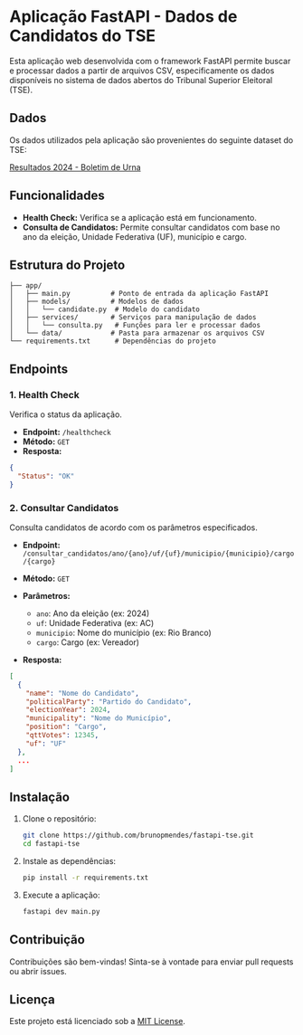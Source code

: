 # Aplicação FastAPI - Dados de Candidatos do TSE

Esta aplicação web desenvolvida com o framework FastAPI permite buscar e processar dados a partir de arquivos CSV, especificamente os dados disponíveis no sistema de dados abertos do Tribunal Superior Eleitoral (TSE). 

## Dados

Os dados utilizados pela aplicação são provenientes do seguinte dataset do TSE: 

[Resultados 2024 - Boletim de Urna](https://dadosabertos.tse.jus.br/sv/dataset/resultados-2024-boletim-de-urna)

## Funcionalidades

- **Health Check:** Verifica se a aplicação está em funcionamento.
- **Consulta de Candidatos:** Permite consultar candidatos com base no ano da eleição, Unidade Federativa (UF), município e cargo.

## Estrutura do Projeto

```
├── app/
│   ├── main.py          # Ponto de entrada da aplicação FastAPI
│   ├── models/          # Modelos de dados
│   │   └── candidate.py  # Modelo do candidato
│   ├── services/        # Serviços para manipulação de dados
│   │   └── consulta.py   # Funções para ler e processar dados
│   └── data/            # Pasta para armazenar os arquivos CSV
└── requirements.txt      # Dependências do projeto
```

## Endpoints

### 1. Health Check

Verifica o status da aplicação.

- **Endpoint:** `/healthcheck`
- **Método:** `GET`
- **Resposta:** 
```json
{
  "Status": "OK"
}
```

### 2. Consultar Candidatos

Consulta candidatos de acordo com os parâmetros especificados.

- **Endpoint:** `/consultar_candidatos/ano/{ano}/uf/{uf}/municipio/{municipio}/cargo/{cargo}`
- **Método:** `GET`
- **Parâmetros:**
  - `ano`: Ano da eleição (ex: 2024)
  - `uf`: Unidade Federativa (ex: AC)
  - `municipio`: Nome do município (ex: Rio Branco)
  - `cargo`: Cargo (ex: Vereador)

- **Resposta:**
```json
[
  {
    "name": "Nome do Candidato",
    "politicalParty": "Partido do Candidato",
    "electionYear": 2024,
    "municipality": "Nome do Município",
    "position": "Cargo",
    "qttVotes": 12345,
    "uf": "UF"
  },
  ...
]
```

## Instalação

1. Clone o repositório:
   ```bash
   git clone https://github.com/brunopmendes/fastapi-tse.git
   cd fastapi-tse
   ```

2. Instale as dependências:
   ```bash
   pip install -r requirements.txt
   ```

3. Execute a aplicação:
   ```bash
   fastapi dev main.py
   ```

## Contribuição

Contribuições são bem-vindas! Sinta-se à vontade para enviar pull requests ou abrir issues.

## Licença

Este projeto está licenciado sob a [MIT License](LICENSE).
